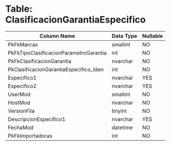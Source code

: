 # Table: ClasificacionGarantiaEspecifico

| Column Name | Data Type | Nullable |
|-------------|-----------|----------|
| PkFkMarcas | smallint | NO |
| PkFkTipoClasificacionParametroGarantia | int | NO |
| PkFkClasificacionGarantia | nvarchar | NO |
| PkClasificacionGarantiaEspecifico_Iden | int | NO |
| Especifico1 | nvarchar | YES |
| Especifico2 | nvarchar | YES |
| UserMod | smallint | NO |
| HostMod | nvarchar | NO |
| VersionFila | tinyint | NO |
| DescripcionEspecifico1 | nvarchar | YES |
| FechaMod | datetime | NO |
| PkFkImportadoras | int | NO |

